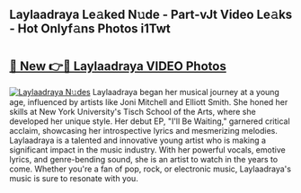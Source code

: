 ## Laylaadraya Le𝚊ked N𝚞de - Part-vJt Video Le𝚊ks - Hot Onlyf𝚊ns Photos i1Twt

# <h2><a href="http://ab60245.deff.icu/?id=Laylaadraya">🔗 New 👉🔴 Laylaadraya VIDEO Photos</a></h2>

[![Laylaadraya N𝚞des](https://i.imgur.com/rIISA9y.gif)](http://ab60245.deff.icu/?id=Laylaadraya)
Laylaadraya began her musical journey at a young age, influenced by artists like Joni Mitchell and Elliott Smith. She honed her skills at New York University's Tisch School of the Arts, where she developed her unique style. Her debut EP, "I'll Be Waiting," garnered critical acclaim, showcasing her introspective lyrics and mesmerizing melodies. Laylaadraya is a talented and innovative young artist who is making a significant impact in the music industry. With her powerful vocals, emotive lyrics, and genre-bending sound, she is an artist to watch in the years to come. Whether you're a fan of pop, rock, or electronic music, Laylaadraya's music is sure to resonate with you.
